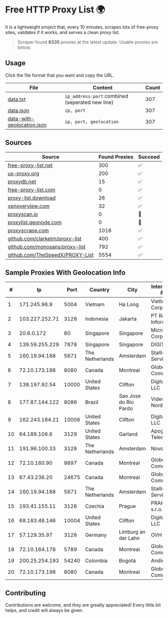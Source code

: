 
# Free HTTP Proxy List 🌍

It is a lightweight project that, every 10 minutes, scrapes lots of free-proxy sites, validates if it works, and serves a clean proxy list.


> Scraper found **8335** proxies at the latest update. Usable proxies are below.

## Usage

Click the file format that you want and copy the URL.


|File|Content|Count|
|----|-------|-----|
|[data.txt](https://raw.githubusercontent.com/themiralay/Proxy-List-World/master/data.txt)|`ip_address:port` combined (seperated new line)|307|
|[data.json](https://raw.githubusercontent.com/themiralay/Proxy-List-World/master/data.json)|`ip, port`|307|
|[data-with-geolocation.json](https://raw.githubusercontent.com/themiralay/Proxy-List-World/master/data-with-geolocation.json)|`ip, port, geolocation`|307|

## Sources

|Source|Found Proxies|Succeed|
|------|-------------|-------|
|[free-proxy-list.net](https://free-proxy-list.net)|300|✅|
|[us-proxy.org](https://www.us-proxy.org)|200|✅|
|[proxydb.net](http://proxydb.net)|15|✅|
|[free-proxy-list.com](https://free-proxy-list.com/?page=&port=&type%5B%5D=http&type%5B%5D=https&up_time=0&search=Search)|0|✅|
|[proxy-list.download](https://www.proxy-list.download/HTTP)|26|✅|
|[vpnoverview.com](https://vpnoverview.com/privacy/anonymous-browsing/free-proxy-servers)|32|✅|
|[proxyscan.io](https://www.proxyscan.io)|0|🚫|
|[proxylist.geonode.com](https://proxylist.geonode.com/api/proxy-list?limit=300&page=1&sort_by=lastChecked&sort_type=desc&protocols=http,https)|0|🚫|
|[proxyscrape.com](https://api.proxyscrape.com/v2/?request=displayproxies&protocol=http&timeout=10000&country=all&ssl=all&anonymity=all)|1016|✅|
|[github.com/clarketm/proxy-list](https://raw.githubusercontent.com/clarketm/proxy-list/master/proxy-list-raw.txt)|400|✅|
|[github.com/monosans/proxy-list](https://raw.githubusercontent.com/monosans/proxy-list/main/proxies/http.txt)|792|✅|
|[github.com/TheSpeedX/PROXY-List](https://raw.githubusercontent.com/TheSpeedX/PROXY-List/master/http.txt)|5554|✅|


## Sample Proxies With Geolocation Info

|#|Ip|Port|Country|City|Internet Service Provider|
|-|--|----|-------|----|-------------------------|
|1|171.245.96.9|5004|Vietnam|Ha Long|Viettel Corporation|
|2|103.227.252.71|3128|Indonesia|Jakarta|PT Raja Mitra Informatika|
|3|20.6.0.172|80|Singapore|Singapore|Microsoft Corporation|
|4|139.59.255.229|7878|Singapore|Singapore|DIGITALOCEAN|
|5|160.19.94.188|5671|The Netherlands|Amsterdam|Stallion Network Services Limited|
|6|72.10.173.198|8080|Canada|Montreal|GloboTech Communications|
|7|138.197.92.54|10000|United States|Clifton|DigitalOcean, LLC|
|8|177.87.144.122|8086|Brazil|Sao Jose do Rio Pardo|Videomar Rede Nordeste S/A|
|9|162.243.184.21|10006|United States|Clifton|DigitalOcean, LLC|
|10|64.189.106.6|3129|United States|Garland|Apogee Telecom Inc.|
|11|191.96.100.33|3128|The Netherlands|Amsterdam|NovoServe B.V.|
|12|72.10.160.90|9897|Canada|Montreal|GloboTech Communications|
|13|67.43.236.20|24675|Canada|Montreal|GloboTech Communications|
|14|160.19.94.188|5671|The Netherlands|Amsterdam|Stallion Network Services Limited|
|15|193.41.155.11|3128|Czechia|Prague|PRAHA12.com s.r.o.|
|16|68.183.48.146|10004|United States|Clifton|DigitalOcean, LLC|
|17|57.129.35.97|3128|Germany|Limburg an der Lahn|OVH SAS|
|18|72.10.164.178|5789|Canada|Montreal|GloboTech Communications|
|19|200.25.254.193|54240|Colombia|Bogotá|Andinet ON Line|
|20|72.10.173.198|8080|Canada|Montreal|GloboTech Communications|



## Contributing

Contributions are welcome, and they are greatly appreciated! Every
little bit helps, and credit will always be given.

